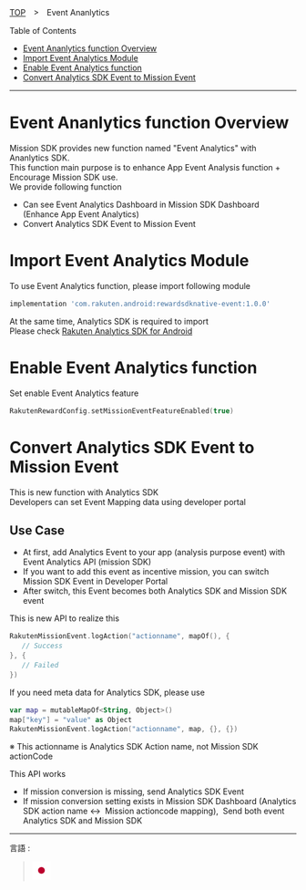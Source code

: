 [TOP](../../README.md#top)　>　Event Ananlytics

Table of Contents
* [Event Ananlytics function Overview](#event-ananlytics-function-overview)
* [Import Event Analytics Module](#import-event-analytics-module)
* [Enable Event Analytics function](#enable-event-analytics-function)
* [Convert Analytics SDK Event to Mission Event](#convert-analytics-sdk-event-to-mission-event)

---
# Event Ananlytics function Overview
Mission SDK provides new function named "Event Analytics" with Ananlytics SDK.<br>
This function main purpose is to enhance App Event Analysis function + Encourage Mission SDK use.<br>
We provide following function<br>
* Can see Event Analytics Dashboard in Mission SDK Dashboard (Enhance App Event Analytics)
* Convert Analytics SDK Event to Mission Event

# Import Event Analytics Module
To use Event Analytics function, please import following module
```groovy
implementation 'com.rakuten.android:rewardsdknative-event:1.0.0'
```
At the same time, Analytics SDK is required to import <br>
Please check [Rakuten Analytics SDK for Android](https://github.com/rakutentech/android-analytics)

# Enable Event Analytics function
Set enable Event Analytics feature

```kotlin
RakutenRewardConfig.setMissionEventFeatureEnabled(true)
```

# Convert Analytics SDK Event to Mission Event
This is new function with Analytics SDK<br>
Developers can set Event Mapping data using developer portal<br>

## Use Case
* At first, add Analytics Event to your app (analysis purpose event) with Event Analytics API (mission SDK)
* If you want to add this event as incentive mission, you can switch Mission SDK Event in Developer Portal
* After switch, this Event becomes both Analytics SDK and Mission SDK event

This is new API to realize this 
```kotlin
RakutenMissionEvent.logAction("actionname", mapOf(), {
   // Success
}, {
   // Failed
})
```

If you need meta data for Analytics SDK, please use
```kotlin
var map = mutableMapOf<String, Object>()
map["key"] = "value" as Object
RakutenMissionEvent.logAction("actionname", map, {}, {})
```

※ This actionname is Analytics SDK Action name, not Mission SDK actionCode

This API works
* If mission conversion is missing, send Analytics SDK Event 
* If mission conversion setting exists in Mission SDK Dashboard (Analytics SDK action name ↔  Mission actioncode mapping),  Send both event Analytics SDK and Mission SDK


---
言語 :
> [![ja](../lang/ja.png)](../ja/EventAnalytics/README.md)
